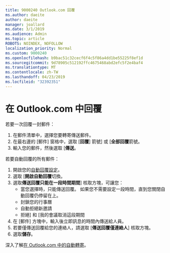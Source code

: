 ```yaml
---
title: 9000240 Outlook.com 回覆
ms.author: daeite
author: daeite
manager: joallard
ms.date: 3/1/2019
ms.audience: Admin
ms.topic: article
ROBOTS: NOINDEX, NOFOLLOW
localization_priority: Normal
ms.custom: 9000240
ms.openlocfilehash: b9bac51c32cecf6f4c5f86a4dd1be55225f8ef1d
ms.sourcegitcommit: 9d78905c512192ffc4675468abd2efc5f2e4baf4
ms.translationtype: MT
ms.contentlocale: zh-TW
ms.lasthandoff: 04/23/2019
ms.locfileid: "32392351"
---
```

# <a name="replying-in-outlookcom"></a>在 Outlook.com 中回覆

若要一次回覆一封郵件：

1. 在郵件清單中，選擇您要轉寄傳送郵件。
2. 在最右邊的 [郵件] 窗格中，選取 [**回覆**] 箭號] 或 [**全部回覆**箭號。
3. 輸入您的郵件，然後選取 [**傳送**。

若要自動回覆的所有郵件：

1. 開啟您的[自動回覆設定](https://outlook.live.com/mail/options/mail/automaticReplies/automaticRepliesOption)。
2. 選取 [**開啟自動回覆**切換。
3. 選取**傳送回覆只能在一段時間期間**] 核取方塊，可讓您：
    - 當您選擇時，只能傳送回覆。 如果您不需要設定一段時間，直到您關閉自動回覆仍停留在上。
    - 封鎖您的行事曆
    - 自動拒絕新邀請
    - 拒絕] 和 [我的會議取消這段期間
4. 在 [郵件] 方塊中，輸入後立即訊息的時間內傳送給人員。
5. 若要僅傳送回覆給您的連絡人，請選取 [**傳送回覆僅連絡人**] 核取方塊。
6. 選取**儲存**。

深入了解[在 Outlook.com 中的自動轉寄](https://support.office.com/article/14614626-9855-48dc-a986-dec81d07b1a0)。